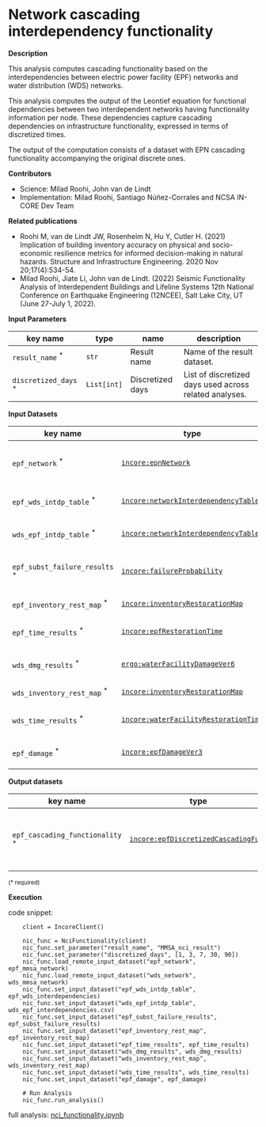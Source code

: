 # Network cascading interdependency functionality

**Description**

This analysis computes cascading functionality based on the interdependencies between electric power facility (EPF)
networks and  water distribution (WDS) networks.

This analysis computes the output of the Leontief equation for functional dependencies between two
interdependent networks having functionality information per node. These dependencies capture cascading
dependencies on infrastructure functionality, expressed in terms of discretized times.

The output of the computation consists of a dataset with EPN cascading functionality accompanying the original 
discrete ones.


**Contributors**

- Science: Milad Roohi, John van de Lindt
- Implementation: Milad Roohi, Santiago Núñez-Corrales and NCSA IN-CORE Dev Team

**Related publications**

* Roohi M, van de Lindt JW, Rosenheim N, Hu Y, Cutler H. (2021) Implication of building inventory accuracy on 
  physical and socio-economic resilience metrics for informed decision-making in natural hazards. Structure and
  Infrastructure Engineering. 2020 Nov 20;17(4):534-54.
* Milad Roohi, Jiate Li, John van de Lindt. (2022) Seismic Functionality Analysis of Interdependent Buildings and 
  Lifeline Systems 12th National Conference on Earthquake Engineering (12NCEE), Salt Lake City, UT (June 27-July 1, 
  2022).

**Input Parameters**

key name | type | name | description
--- | --- | --- | ---
`result_name` <sup>*</sup> | `str` | Result name | Name of the result dataset.
`discretized_days` <sup>*</sup> | `List[int]` | Discretized days | List of discretized days used across related analyses.

**Input Datasets**

key name | type | name | description
--- | --- | --- | ---
`epf_network` <sup>*</sup> | [`incore:epnNetwork`](https://incore.ncsa.illinois.edu/semantics/api/types/incore:epnNetwork) | Electric Power Facility Network | Electric Power Facility Network Dataset.<br/>`wds_network` <sup>*</sup> | [`incore:waterNetwork`](https://incore.ncsa.illinois.edu/semantics/api/types/incore:waterNetwork) | Water Distribution Facility Network | Water Distribution Facility Network Dataset.
`epf_wds_intdp_table` <sup>*</sup> | [`incore:networkInterdependencyTable`](https://incore.ncsa.illinois.edu/semantics/api/types/incore:networkInterdependencyTable) | EPN-to-WDS Interdependency          | EPN-to-WDS Interdependency Table.
`wds_epf_intdp_table` <sup>*</sup> | [`incore:networkInterdependencyTable`](https://incore.ncsa.illinois.edu/semantics/api/types/incore:networkInterdependencyTable) | WDS-to-EPN Interdependency          | WDS-to-EPN Interdependency Table.
`epf_subst_failure_results` <sup>*</sup> | [`incore:failureProbability`](https://incore.ncsa.illinois.edu/semantics/api/types/incore:failureProbability) | Substation failure probability      | Substation failure probability Dataset.
`epf_inventory_rest_map` <sup>*</sup> | [`incore:inventoryRestorationMap`](https://incore.ncsa.illinois.edu/semantics/api/types/incore:inventoryRestorationMap) | EPN inventory restoration map       | EPN inventory restoration Map.
`epf_time_results` <sup>*</sup> | [`incore:epfRestorationTime`](https://incore.ncsa.illinois.edu/semantics/api/types/incore:epfRestorationTime) | EP facility restoration time        | EP facility  restoration time Dataset.
`wds_dmg_results` <sup>*</sup> | [`ergo:waterFacilityDamageVer6`](https://incore.ncsa.illinois.edu/semantics/api/types/ergo:waterFacilityDamageVer6) | Water facility damage               | Water Facility Damage Dataset.
`wds_inventory_rest_map` <sup>*</sup> | [`incore:inventoryRestorationMap`](https://incore.ncsa.illinois.edu/semantics/api/types/incore:inventoryRestorationMap) | WDS inventory restoration map       | WDS inventory restoration Map.
`wds_time_results` <sup>*</sup> | [`incore:waterFacilityRestorationTime`](https://incore.ncsa.illinois.edu/semantics/api/types/incore:waterFacilityRestorationTime) | Water facility restoration time     | Water facility restoration time Dataset.
`epf_damage` <sup>*</sup> | [`incore:epfDamageVer3`](https://incore.ncsa.illinois.edu/semantics/api/types/incore:epfDamageVer3) | Electric Power Facility Damage      | Electric Power Facility Damage Dataset.


**Output datasets** 

key name | type | parent key | name | description
--- | --- | --- | --- | ---
`epf_cascading_functionality` <sup>*</sup> | [`incore:epfDiscretizedCascadingFunc`](https://incore.ncsa.illinois.edu/semantics/api/types/incore:epfDiscretizedCascadingFunc) | `electric_power_facilities` | EPF network interdependency cascading functionality results | CSV file of interdependent cascading network functionality for EPF.

<small>(* required)</small>

**Execution**

code snippet:

```
    client = IncoreClient()

    nic_func = NciFunctionality(client)
    nic_func.set_parameter("result_name", "MMSA_nci_result")
    nic_func.set_parameter("discretized_days", [1, 3, 7, 30, 90])
    nic_func.load_remote_input_dataset("epf_network", epf_mmsa_network)
    nic_func.load_remote_input_dataset("wds_network", wds_mmsa_network)
    nic_func.set_input_dataset("epf_wds_intdp_table", epf_wds_interdependencies)
    nic_func.set_input_dataset("wds_epf_intdp_table", wds_epf_interdependencies.csv)
    nic_func.set_input_dataset("epf_subst_failure_results", epf_subst_failure_results)
    nic_func.set_input_dataset("epf_inventory_rest_map", epf_inventory_rest_map)
    nic_func.set_input_dataset("epf_time_results", epf_time_results)
    nic_func.set_input_dataset("wds_dmg_results", wds_dmg_results)
    nic_func.set_input_dataset("wds_inventory_rest_map", wds_inventory_rest_map)
    nic_func.set_input_dataset("wds_time_results", wds_time_results)
    nic_func.set_input_dataset("epf_damage", epf_damage)

    # Run Analysis
    nic_func.run_analysis()
```

full analysis: [nci_functionality.ipynb](https://github.com/IN-CORE/incore-docs/blob/main/notebooks/nci_functionality.ipynb)